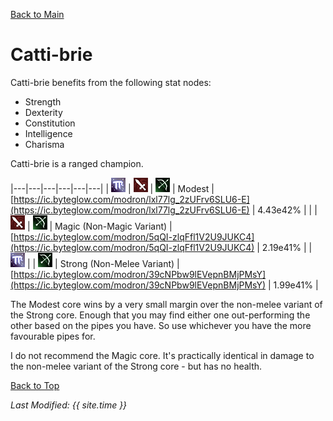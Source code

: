 [Back to Main](index.md)

# Catti-brie

Catti-brie benefits from the following stat nodes:
* Strength
* Dexterity
* Constitution
* Intelligence
* Charisma

Catti-brie is a ranged champion.

|---|---|---|---|---|---|
| ![Magic Icon](images\magic.png) | ![Melee Icon](images\melee.png) | ![Ranged Icon](images\ranged.png) | Modest | [https://ic.byteglow.com/modron/lxl77lg_2zUFrv6SLU6-E](https://ic.byteglow.com/modron/lxl77lg_2zUFrv6SLU6-E) | 4.43e42% |
|   | ![Melee Icon](images\melee.png) | ![Ranged Icon](images\ranged.png) | Magic (Non-Magic Variant) | [https://ic.byteglow.com/modron/5qQI-zlqFfl1V2U9JUKC4](https://ic.byteglow.com/modron/5qQI-zlqFfl1V2U9JUKC4) | 2.19e41% |
| ![Magic Icon](images\magic.png) |   | ![Ranged Icon](images\ranged.png) | Strong (Non-Melee Variant) | [https://ic.byteglow.com/modron/39cNPbw9lEVepnBMjPMsY](https://ic.byteglow.com/modron/39cNPbw9lEVepnBMjPMsY) | 1.99e41% |

The Modest core wins by a very small margin over the non-melee variant of the Strong core. Enough that you may find either one out-performing the other based on the pipes you have. So use whichever you have the more favourable pipes for.

I do not recommend the Magic core. It's practically identical in damage to the non-melee variant of the Strong core - but has no health.

[Back to Top](#top)

*Last Modified: {{ site.time }}*